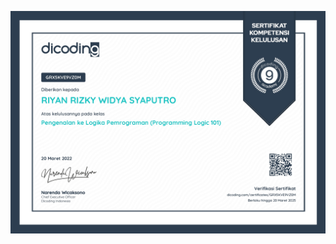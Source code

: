 ![](https://raw.githubusercontent.com/RiyanRIS/sertifikat/master/dicoding/Pengenalan%20ke%20Logika%20Pemrograman%20(Programming%20Logic%20101)/dicoding-Pengenalan%20ke%20Logika%20Pemrograman%20(Programming%20Logic%20101)_page-0001.jpg)